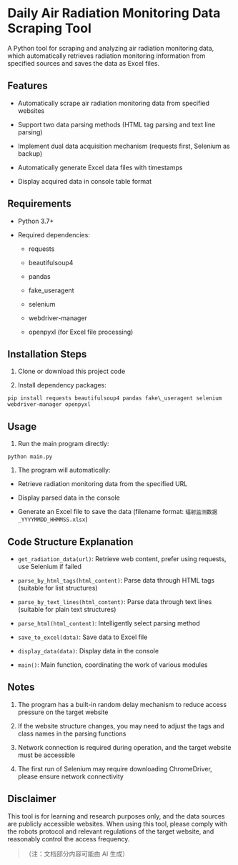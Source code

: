 # Daily Air Radiation Monitoring Data Scraping Tool

A Python tool for scraping and analyzing air radiation monitoring data, which automatically retrieves radiation monitoring information from specified sources and saves the data as Excel files.

## Features



* Automatically scrape air radiation monitoring data from specified websites

* Support two data parsing methods (HTML tag parsing and text line parsing)

* Implement dual data acquisition mechanism (requests first, Selenium as backup)

* Automatically generate Excel data files with timestamps

* Display acquired data in console table format

## Requirements



* Python 3.7+

* Required dependencies:


  * requests

  * beautifulsoup4

  * pandas

  * fake\_useragent

  * selenium

  * webdriver-manager

  * openpyxl (for Excel file processing)

## Installation Steps



1. Clone or download this project code

2. Install dependency packages:



```
pip install requests beautifulsoup4 pandas fake\_useragent selenium webdriver-manager openpyxl
```

## Usage



1. Run the main program directly:



```
python main.py
```



1. The program will automatically:

* Retrieve radiation monitoring data from the specified URL

* Display parsed data in the console

* Generate an Excel file to save the data (filename format: `辐射监测数据_YYYYMMDD_HHMMSS.xlsx`)

## Code Structure Explanation



* `get_radiation_data(url)`: Retrieve web content, prefer using requests, use Selenium if failed

* `parse_by_html_tags(html_content)`: Parse data through HTML tags (suitable for list structures)

* `parse_by_text_lines(html_content)`: Parse data through text lines (suitable for plain text structures)

* `parse_html(html_content)`: Intelligently select parsing method

* `save_to_excel(data)`: Save data to Excel file

* `display_data(data)`: Display data in the console

* `main()`: Main function, coordinating the work of various modules

## Notes



1. The program has a built-in random delay mechanism to reduce access pressure on the target website

2. If the website structure changes, you may need to adjust the tags and class names in the parsing functions

3. Network connection is required during operation, and the target website must be accessible

4. The first run of Selenium may require downloading ChromeDriver, please ensure network connectivity

## Disclaimer

This tool is for learning and research purposes only, and the data sources are publicly accessible websites. When using this tool, please comply with the robots protocol and relevant regulations of the target website, and reasonably control the access frequency.

> （注：文档部分内容可能由 AI 生成）